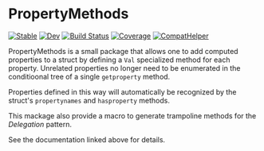 # PropertyMethods

[![Stable](https://img.shields.io/badge/docs-stable-blue.svg)](https://MarkNahabedian.github.io/PropertyMethods.jl/stable/)
[![Dev](https://img.shields.io/badge/docs-dev-blue.svg)](https://MarkNahabedian.github.io/PropertyMethods.jl/dev/)
[![Build Status](https://github.com/MarkNahabedian/PropertyMethods.jl/actions/workflows/CI.yml/badge.svg?branch=main)](https://github.com/MarkNahabedian/PropertyMethods.jl/actions/workflows/CI.yml?query=branch%3Amain)
[![Coverage](https://codecov.io/gh/MarkNahabedian/PropertyMethods.jl/branch/main/graph/badge.svg)](https://codecov.io/gh/MarkNahabedian/PropertyMethods.jl)
[![CompatHelper](https://github.com/MarkNahabedian/PropertyMethods.jl/actions/workflows/CompatHelper.yml/badge.svg)](https://github.com/MarkNahabedian/PropertyMethods.jl/actions/workflows/CompatHelper.yml)

PropertyMethods is a small package that allows one to add computed
properties to a struct by defining a `Val` specialized method for each
property.  Unrelated properties no longer need to be enumerated in the
conditioonal tree of a single `getproperty` method.

Properties defined in this way will automatically be
recognized by the struct's `propertynames` and `hasproperty` methods.

This mackage also provide a macro to generate trampoline methods for
the *Delegation* pattern.

See the documentation linked above for details.
